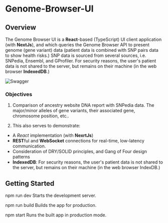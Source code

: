 # Genome-Browser-UI

## Overview

The Genome Browser UI is a **React**-based (TypeScript) UI client application (with **NextJs**), and which queries the Genome Browser API to present genome (gene variant) data (patient data is combined with SNP pairs data to show health risks.) SNP data is sourced from several sources, i.e. SNPedia, Ensembl, and GProfiler. For security reasons, the user's patient data is not shared to the server, but remains on their machine (in the web browser **IndexedDB**.)

![Swagger](./assets/endpoints_swagger.png)

### Objectives

1. Comparison of ancestry website DNA report with SNPedia data. The major/minor alleles of gene variants, their associated gene, chromosome position, etc..

2. This also serves to demonstrate:

- A _React_ implementation (with **NexrtJs**)
- **REST**ful and **WebSocket** connections for real-time, low-latency communication.
- Consideration of DRY/SOLID principles, and Gang of Four design patterns
- **IndexedDB**: For security reasons, the user's patient data is not shared to the server, but remains on their machine (in the web browser IndexDB.)

## Getting Started

npm run dev
Starts the development server.

npm run build
Builds the app for production.

npm start
Runs the built app in production mode.
